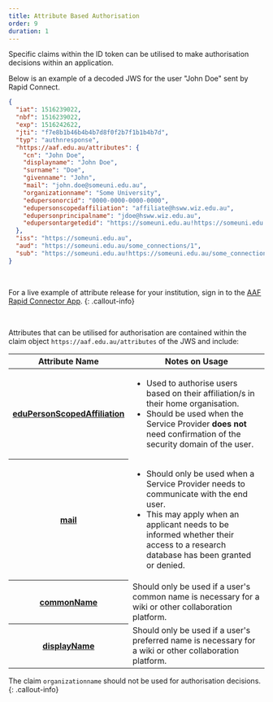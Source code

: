```yaml
---
title: Attribute Based Authorisation
order: 9
duration: 1
---
```


Specific claims within the ID token can be utilised to make authorisation decisions within an application.

Below is an example of a decoded JWS for the user "John Doe" sent by Rapid Connect.

```json
{
  "iat": 1516239022,
  "nbf": 1516239022,
  "exp": 1516242622,
  "jti": "f7e8b1b46b4b4b7d8f0f2b7f1b1b4b7d",
  "typ": "authnresponse",
  "https://aaf.edu.au/attributes": {
    "cn": "John Doe",
    "displayname": "John Doe",
    "surname": "Doe",
    "givenname": "John",
    "mail": "john.doe@someuni.edu.au",
    "organizationname": "Some University",
    "edupersonorcid": "0000-0000-0000-0000",
    "edupersonscopedaffiliation": "affiliate@hsww.wiz.edu.au",
    "edupersonprincipalname": "jdoe@hsww.wiz.edu.au",
    "edupersontargetedid": "https://someuni.edu.au!https://someuni.edu.au/some_connections/1!7bVg9m6p/JI3i/JZ76YCZ7k6pQJ="
  },
  "iss": "https://someuni.edu.au",
  "aud": "https://someuni.edu.au/some_connections/1",
  "sub": "https://someuni.edu.au!https://someuni.edu.au/some_connections/1!7bVg9m6p/JI3i/JZ76YCZ7k6pQJ="
}
```

<br>

For a live example of attribute release for your institution, sign in to the [AAF Rapid Connector App](https://rapid-connector.dev.aaf.edu.au/).
{: .callout-info}

<br>

Attributes that can be utilised for authorisation are contained within the claim object `https://aaf.edu.au/attributes` of the JWS and include:

<table class="table table-striped">
  <thead>
    <tr>
      <th scope="col">Attribute Name</th>
      <th scope="col">Notes on Usage</th>
    </tr>
  </thead>
  <tbody>
    <tr>
      <th scope="row"><a href="https://validator.aaf.edu.au/documentation/attributes/oid:1.3.6.1.4.1.5923.1.1.1.9">eduPersonScopedAffiliation</a></th>
      <td><ul><li>Used to authorise users based on their affiliation/s in their home organisation.</li><li>Should be used when the Service Provider <strong>does not</strong> need confirmation of the security domain of the user.
</li></ul></td>
    </tr>
    <tr>
      <th scope="row"><a href="https://validator.aaf.edu.au/documentation/attributes/oid:0.9.2342.19200300.100.1.3">mail</a></th>
      <td><ul><li>Should only be used when a Service Provider needs to communicate with the end user.</li>
<li>This may apply when an applicant needs to be informed whether their access to a research database has been granted or denied.</li></ul></td>
    </tr>
    <tr>
      <th scope="row"><a href="https://validator.aaf.edu.au/documentation/attributes/oid:2.5.4.3">commonName</a></th>
      <td>Should only be used if a user's common name is necessary for a wiki or other collaboration platform.</td>
    </tr>
    <tr>
      <th scope="row"><a href="https://validator.aaf.edu.au/documentation/attributes/oid:2.16.840.1.113730.3.1.241">displayName</a></th>
      <td>Should only be used if a user's preferred name is necessary for a wiki or other collaboration platform.</td>
    </tr>
  </tbody>
</table>

The claim `organizationname` should not be used for authorisation decisions.
{: .callout-info}

